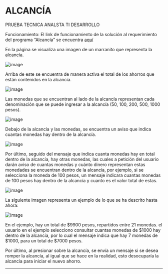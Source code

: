 # ALCANCÍA
PRUEBA TECNICA ANALSTA TI DESARROLLO

Funcionamiento:
El link de funcionamiento de la solución al requerimiento del programa “Alcancía” se encuentra [aquí](http://pruebamutualser.s3-website-us-east-1.amazonaws.com/)

En la página se visualiza una imagen de un marranito que representa la alcancía.

![image](https://user-images.githubusercontent.com/93895995/140703914-dc85e473-cd1c-40a3-a69f-a3053982b9b0.png)

Arriba de este se encuentra de manera activa el total de los ahorros que están contenidos en la alcancía.

![image](https://user-images.githubusercontent.com/93895995/140704318-8065ef0f-f0ad-44d4-a08c-14ebcdff7741.png)

Las monedas que se encuentran al lado de la alcancía representan cada denominación que se puede ingresar a la alcancía (50, 100, 200, 500, 1000 pesos).

![image](https://user-images.githubusercontent.com/93895995/140704546-de0cadf5-d33f-425a-b9dc-0fe275eac59e.png)

Debajo de la alcancía y las monedas, se encuentra un aviso que indica cuantas monedas hay dentro de la alcancía.

![image](https://user-images.githubusercontent.com/93895995/140704791-4580ae53-8461-487c-9e43-238bc403b722.png)

Por último, seguido del mensaje que indica cuanta monedas hay en total dentro de la alcancía, hay otras monedas, las cuales a petición del usuario darán aviso de cuantas monedas y cuánto dinero representan estas monedades se encuentran dentro de la alcancía, por ejemplo, si se selecciona la moneda de 100 pesos, un mensaje indicara cuantas monedas de 100 pesos hay dentro de la alcancía y cuanto es el valor total de estas.

![image](https://user-images.githubusercontent.com/93895995/140705204-98cd33a9-7865-4e37-8a2d-b44fe6d06ea4.png)

La siguiente imagen representa un ejemplo de lo que se ha descrito hasta ahora:

![image](https://user-images.githubusercontent.com/93895995/140705523-48ed4389-0c75-4ee9-bfb2-30d8a914fff1.png)

En el ejemplo, hay un total de $9900 pesos, repartidos entre 21 monedas. el usuario en el ejemplo selecciono consultar cuantas monedas de $1000 hay dentro de la alcancía, por lo cual el mensaje indica que hay 7 monedas de $1000, para un total de $7000 pesos.

Por último, al presionar sobre la alcancía, se envía un mensaje si se desea romper la alcancía, al igual que se hace en la realidad, esto desocuparía la alcancía para iniciar el nuevo ahorro.

---------------------------------------------------------
